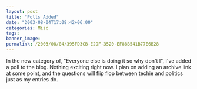```yaml
---
layout: post
title: "Polls Added"
date: "2003-08-04T17:08:42+06:00"
categories: Misc 
tags: 
banner_image: 
permalink: /2003/08/04/395FD3CB-E29F-3520-EF88B541B77E6B28
---
```


In the new category of, "Everyone else is doing it so why don't I", I've added a poll to the blog. Nothing exciting right now. I plan on adding an archive link at some point, and the questions will flip flop between techie and politics just as my entries do.